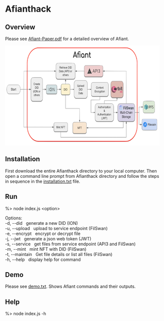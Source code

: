 # Afianthack


Overview
------------------

Please see <a href="https://github.com/srblabotw69/Afianthack/blob/master/Afiant-Paper.pdf">Afiant-Paper.pdf</a> for a detailed overview of Afiant.  

<img src="https://github.com/srblabotw69/Afianthack/blob/master/techOverview.png" width="700" height="327" />

Installation
-------------

First download the entire Afianthack directory to your local computer.  Then open a command line prompt from Afianthack directory and follow the steps in sequence in the <a href="https://github.com/srblabotw69/Afianthack/blob/master/installation.txt">installation.txt</a> file.

Run
---

%>  node index.js \<option> 
</br>
<p>
Options:</br>
  -d, --did       &nbsp;&nbsp;generate a new DID (ION)</br>
  -u, --upload    &nbsp;&nbsp;upload to service endpoint (FilSwan)</br>
  -e, --encrypt   &nbsp;&nbsp;encrypt or decrypt file</br>
  -j, --jwt       &nbsp;&nbsp;generate a json web token (JWT)</br>
  -s, --service   &nbsp;&nbsp;get files from service endpoint (API3 and FilSwan)</br>
  -m, --mint      &nbsp;&nbsp;mint NFT with DID (FilSwan)</br>
  -t, --maintain  &nbsp;&nbsp;Get file details or list all files (FilSwan)</br>
  -h, --help      &nbsp;&nbsp;display help for command</br>
</p>
  
  
Demo
----

Please see <a href="https://github.com/srblabotw69/Afianthack/blob/master/demo.txt">demo.txt</a>. Shows Afiant commands and their outputs.


Help
----

%> node index.js -h
